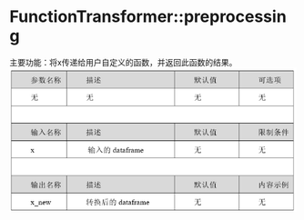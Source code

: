 # FunctionTransformer::preprocessing
主要功能：将x传递给用户自定义的函数，并返回此函数的结果。
![](/assets/FunctionTransformer_preprocessing.png)
